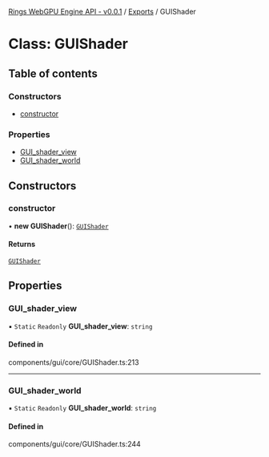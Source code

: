 [Rings WebGPU Engine API - v0.0.1](../README.md) / [Exports](../modules.md) / GUIShader

# Class: GUIShader

## Table of contents

### Constructors

- [constructor](GUIShader.md#constructor)

### Properties

- [GUI\_shader\_view](GUIShader.md#gui_shader_view)
- [GUI\_shader\_world](GUIShader.md#gui_shader_world)

## Constructors

### constructor

• **new GUIShader**(): [`GUIShader`](GUIShader.md)

#### Returns

[`GUIShader`](GUIShader.md)

## Properties

### GUI\_shader\_view

▪ `Static` `Readonly` **GUI\_shader\_view**: `string`

#### Defined in

components/gui/core/GUIShader.ts:213

___

### GUI\_shader\_world

▪ `Static` `Readonly` **GUI\_shader\_world**: `string`

#### Defined in

components/gui/core/GUIShader.ts:244
